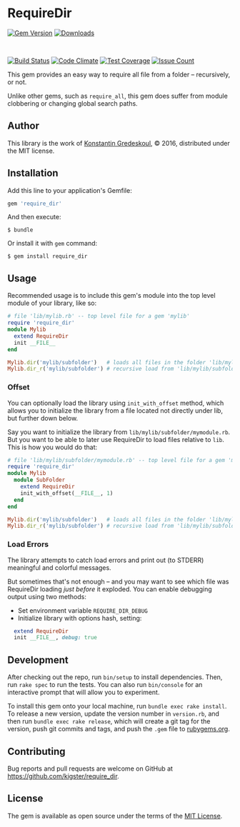 # RequireDir 

[![Gem Version](https://badge.fury.io/rb/require_dir.svg)](https://badge.fury.io/rb/require_dir)
[![Downloads](http://ruby-gem-downloads-badge.herokuapp.com/require_dir?type=total)](https://rubygems.org/gems/require_dir)

<br />

[![Build Status](https://travis-ci.org/kigster/require_dir.svg?branch=master)](https://travis-ci.org/kigster/warp-dir)
[![Code Climate](https://codeclimate.com/github/kigster/require_dir/badges/gpa.svg)](https://codeclimate.com/githb/kigster/require_dir)
[![Test Coverage](https://codeclimate.com/github/kigster/require_dir/badges/coverage.svg)](https://codeclimate.com/github/kigster/require_dir/coverage)
[![Issue Count](https://codeclimate.com/github/kigster/require_dir/badges/issue_count.svg)](https://codeclimate.com/github/kigster/require_dir)


This gem provides an easy way to require all file from a folder – recursively, or not.

Unlike other gems, such as `require_all`, this gem does suffer from module clobbering or changing global search paths.

## Author

This library is the work of [Konstantin Gredeskoul](http:/kig.re), &copy; 2016, distributed under the MIT license.

## Installation

Add this line to your application's Gemfile:

```ruby
gem 'require_dir'
```

And then execute:

    $ bundle

Or install it with `gem` command:

    $ gem install require_dir

## Usage

Recommended usage is to include this gem's module into the top level module of your library, like so:

```ruby
# file 'lib/mylib.rb' -- top level file for a gem 'mylib'
require 'require_dir'
module Mylib
  extend RequireDir
  init __FILE__
end

Mylib.dir('mylib/subfolder')   # loads all files in the folder 'lib/mylib/subfolder/*.rb'
Mylib.dir_r('mylib/subfolder') # recursive load from 'lib/mylib/subfolder/**/*.rb'

```

### Offset

You can optionally load the library using `init_with_offset` method, which allows you 
to initialize the library from a file located not directly under lib, but further down below.

Say you want to initialize the library from `lib/mylib/subfolder/mymodule.rb`. But you want to 
be able to later use RequireDir to load files relative to `lib`. This is how you would do that:


```ruby
# file 'lib/mylib/subfolder/mymodule.rb' -- top level file for a gem 'mylib'
require 'require_dir'
module Mylib
  module SubFolder
    extend RequireDir
    init_with_offset(__FILE__, 1)
  end
end

Mylib.dir('mylib/subfolder')   # loads all files in the folder 'lib/mylib/subfolder/*.rb'
Mylib.dir_r('mylib/subfolder') # recursive load from 'lib/mylib/subfolder/**/*.rb'
```

### Load Errors

The library attempts to catch load errors and print out (to STDERR) meaningful and colorful messages.

But sometimes that's not enough – and you may want to see which file was RequireDir loading *just before* it
exploded. You can enable debugging output using two methods:

 * Set environment variable `REQUIRE_DIR_DEBUG` 
 * Initialize library with options hash, setting:

```ruby
  extend RequireDir
  init __FILE__, debug: true
```

## Development

After checking out the repo, run `bin/setup` to install dependencies. Then, run `rake spec` to run the tests. You can also run `bin/console` for an interactive prompt that will allow you to experiment.

To install this gem onto your local machine, run `bundle exec rake install`. To release a new version, update the version number in `version.rb`, and then run `bundle exec rake release`, which will create a git tag for the version, push git commits and tags, and push the `.gem` file to [rubygems.org](https://rubygems.org).

## Contributing

Bug reports and pull requests are welcome on GitHub at https://github.com/kigster/require_dir.

## License

The gem is available as open source under the terms of the [MIT License](http://opensource.org/licenses/MIT).

